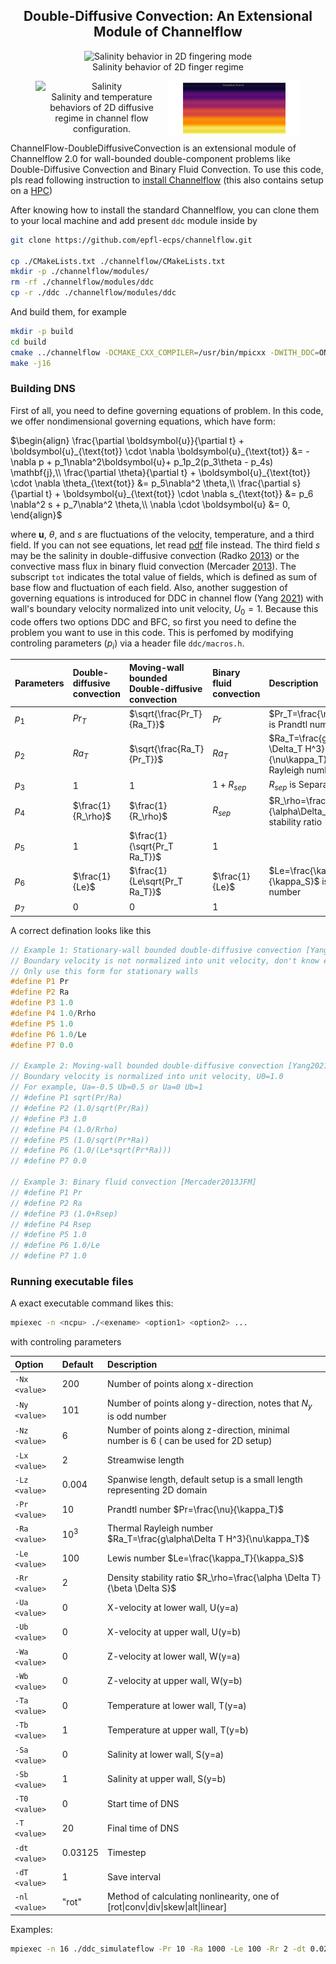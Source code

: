 <h2 style="text-align:center;">Double-Diffusive Convection: An Extensional Module of Channelflow</h2>

<div style="text-align: center">
    <figure>
        <img src="images/finger2d.gif" alt="Salinity behavior in 2D fingering mode" width="50%"/>
        <figcaption>Salinity behavior of 2D finger regime</figcaption>
    </figure>
    <figure>
        <img src="images/s_yang2021jfm_case3_2d_noslip.gif" alt="Salinity" width="50%" align="left">
        <img src="images/t_yang2021jfm_case3_2d_noslip.gif" alt="Image 2" width="50%" align="right">
        <figcaption>Salinity and temperature behaviors of 2D diffusive regime in channel flow configuration.</figcaption>
    </figure>
</div>


ChannelFlow-DoubleDiffusiveConvection is an extensional module of Channelflow 2.0 for wall-bounded double-component problems like Double-Diffusive Convection and Binary Fluid Convection. To use this code, pls read following instruction to [install Channelflow](INSTALL.md) (this also contains setup on a [HPC](HPCsetup.md))

After knowing how to install the standard Channelflow, you can clone them to your local machine and add present `ddc` module inside by
```bash
git clone https://github.com/epfl-ecps/channelflow.git

cp ./CMakeLists.txt ./channelflow/CMakeLists.txt
mkdir -p ./channelflow/modules/
rm -rf ./channelflow/modules/ddc
cp -r ./ddc ./channelflow/modules/ddc
``` 
And build them, for example
```bash
mkdir -p build
cd build
cmake ../channelflow -DCMAKE_CXX_COMPILER=/usr/bin/mpicxx -DWITH_DDC=ON -DWITH_NSOLVER=ON -DCMAKE_BUILD_TYPE=release -DCMAKE_INSTALL_PREFIX=/user/local/ -DCMAKE_CXX_FLAGS_RELEASE:STRING=" -fPIC -lfftw3 -lm -Wno-unused-variable " -DWITH_SHARED=OFF -DWITH_HDF5CXX=OFF
make -j16
```

### Building DNS
First of all, you need to define governing equations of problem. In this code, we offer nondimensional governing equations, which have form:

$`\begin{align}
    \frac{\partial \boldsymbol{u}}{\partial t} + \boldsymbol{u}_{\text{tot}} \cdot \nabla \boldsymbol{u}_{\text{tot}} &= -\nabla p + p_1\nabla^2\boldsymbol{u}+ p_1p_2(p_3\theta - p_4s) \mathbf{j},\\
    \frac{\partial \theta}{\partial t} + \boldsymbol{u}_{\text{tot}} \cdot \nabla \theta_{\text{tot}} &= p_5\nabla^2 \theta,\\
    \frac{\partial s}{\partial t} + \boldsymbol{u}_{\text{tot}} \cdot \nabla s_{\text{tot}} &= p_6 \nabla^2 s + p_7\nabla^2 \theta,\\
    \nabla \cdot \boldsymbol{u} &= 0,
\end{align}`$

where $\boldsymbol{u}$, $\theta$, and $s$ are fluctuations of the velocity, temperature, and a third field. If you can not see equations, let read [pdf](README.pdf) file instead. The third field $s$ may be the salinity in double-diffusive convection (Radko [2013](https://doi.org/10.1017/CBO9781139034173)) or the convective mass flux in binary fluid convection (Mercader [2013](https://doi.org/10.1017/jfm.2013.77)). The subscript `tot` indicates the total value of fields, which is defined as sum of base flow and fluctuation of each field. Also, another suggestion of governing equations is introduced for DDC in channel flow (Yang [2021](https://doi.org/10.1017/jfm.2021.1091)) with wall's boundary velocity normalized into unit velocity, $U_0=1$. Because this code offers two options DDC and BFC, so first you need to define the problem you want to use in this code. This is perfomed by modifying controling parameters ($p_i$) via a header file `ddc/macros.h`.


| Parameters | Double-diffusive convection  | Moving-wall bounded Double-diffusive convection   | Binary fluid convection  | Description                                                       |
|:------------------------|:--------|:----------|:----------|:------------------------------------------------------------------|
| $p_1$ | $Pr_T$  | $\sqrt{\frac{Pr_T}{Ra_T}}$ | $Pr$ | $Pr_T=\frac{\nu}{\kappa_T}$ is Prandtl number |
| $p_2$ | $Ra_T$  | $\sqrt{\frac{Ra_T}{Pr_T}}$ | $Ra_T$ | $Ra_T=\frac{g\alpha \Delta_T H^3}{\nu\kappa_T}$ is Thermal Rayleigh number |
| $p_3$ | $1$  | $1$ | $1+R_{sep}$ | $R_{sep}$ is Separation ratio  |
| $p_4$ | $\frac{1}{R_\rho}$ | $\frac{1}{R_\rho}$ | $R_{sep}$ | $R_\rho=\frac{\beta\Delta_S}{\alpha\Delta_T}$ is Density stability ratio  |
| $p_5$ | $1$  | $\frac{1}{\sqrt{Pr_T Ra_T}}$ | $1$ | |
| $p_6$ | $\frac{1}{Le}$  | $\frac{1}{Le\sqrt{Pr_T Ra_T}}$ | $\frac{1}{Le}$ | $Le=\frac{\kappa_T}{\kappa_S}$ is Lewis number |
| $p_7$ | $0$  | $0$    | $1$  |  |

A correct defination looks like this
```cpp
// Example 1: Stationary-wall bounded double-diffusive convection [Yang2016PNAS]
// Boundary velocity is not normalized into unit velocity, don't know exact U0
// Only use this form for stationary walls
#define P1 Pr 
#define P2 Ra
#define P3 1.0
#define P4 1.0/Rrho
#define P5 1.0
#define P6 1.0/Le
#define P7 0.0

// Example 2: Moving-wall bounded double-diffusive convection [Yang2021JFM]
// Boundary velocity is normalized into unit velocity, U0=1.0
// For example, Ua=-0.5 Ub=0.5 or Ua=0 Ub=1
// #define P1 sqrt(Pr/Ra) 
// #define P2 (1.0/sqrt(Pr/Ra))
// #define P3 1.0
// #define P4 (1.0/Rrho)
// #define P5 (1.0/sqrt(Pr*Ra))
// #define P6 (1.0/(Le*sqrt(Pr*Ra)))
// #define P7 0.0

// Example 3: Binary fluid convection [Mercader2013JFM]
// #define P1 Pr 
// #define P2 Ra
// #define P3 (1.0+Rsep)
// #define P4 Rsep
// #define P5 1.0
// #define P6 1.0/Le
// #define P7 1.0
```


### Running executable files
A exact executable command likes this:
```bash
mpiexec -n <ncpu> ./<exename> <option1> <option2> ...
```
with controling parameters

|Option  | Default   | Description |
|:------------------------|:----------|:------------------------------------------------------------------|
|`-Nx <value>`| $200$| Number of points along x-direction |
|`-Ny <value>`| $101$ | Number of points along y-direction, notes that $N_y$ is odd number |
|`-Nz <value>`| $6$ | Number of points along z-direction, minimal number is 6 ( can be used for 2D setup) |
|`-Lx <value>`| $2$| Streamwise length |
|`-Lz <value>`| $0.004$ | Spanwise length, default setup is a small length representing 2D domain |
|`-Pr <value>` | $10$ | Prandtl number $Pr=\frac{\nu}{\kappa_T}$|
|`-Ra <value>`| $10^3$ | Thermal Rayleigh number $Ra_T=\frac{g\alpha\Delta T H^3}{\nu\kappa_T}$|
|`-Le <value>`| $100$ | Lewis number $Le=\frac{\kappa_T}{\kappa_S}$ |
|`-Rr <value>`| $2$ | Density stability ratio $R_\rho=\frac{\alpha \Delta T}{\beta \Delta S}$ |
|`-Ua <value>`| $0$ | X-velocity at lower wall, U(y=a) |
|`-Ub <value>`| $0$ | X-velocity at upper wall, U(y=b) |
|`-Wa <value>`| $0$ | Z-velocity at lower wall, W(y=a) |
|`-Wb <value>`| $0$ | Z-velocity at upper wall, W(y=b) |
|`-Ta <value>`| $0$ | Temperature at lower wall, T(y=a) |
|`-Tb <value>`| $1$ | Temperature at upper wall, T(y=b) |
|`-Sa <value>`| $0$ | Salinity at lower wall, S(y=a) |
|`-Sb <value>`| $1$ | Salinity at upper wall, S(y=b) |
|`-T0 <value>`| $0$ | Start time of DNS |
|`-T <value>`| $20$ | Final time of DNS |
|`-dt <value>`| $0.03125$ | Timestep |
|`-dT <value>`| $1$ | Save interval |
|`-nl <value>`| "rot" | Method of calculating  nonlinearity, one of [rot\|conv\|div\|skew\|alt\|linear] |


Examples:
```bash
mpiexec -n 16 ./ddc_simulateflow -Pr 10 -Ra 1000 -Le 100 -Rr 2 -dt 0.02 -dT 1 -T 100 -Nx 200 -Ny 81 -Nz 10 -Lx 2 -Lz 0.02 -nl "conv"
```